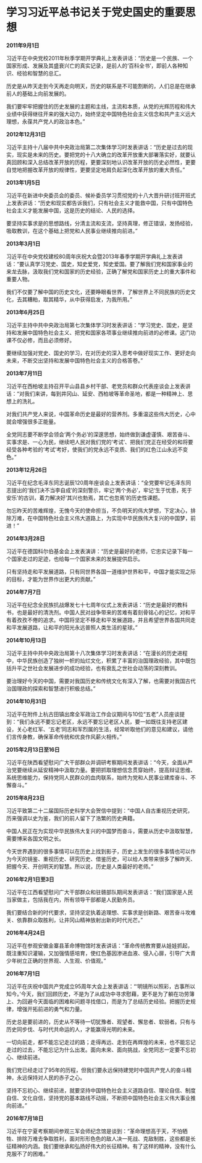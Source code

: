 # 学习习近平总书记关于党史国史的重要思想

**2011年9月1日**

习近平在中央党校2011年秋季学期开学典礼上发表讲话：“历史是一个民族、一个国家形成、发展及其盛衰兴亡的真实记录，是前人的‘百科全书’，即前人各种知识、经验和智慧的总汇。

历史是从昨天走到今天再走向明天，历史的联系是不可能割断的，人们总是在继承前人的基础上向前发展的。

我们要牢牢把握住的历史发展的主题和主线，主流和本质，从党的光辉历程和伟大业绩中获得继往开来的强大动力，始终坚定中国特色社会主义信念和共产主义远大理想，永葆共产党人的政治本色。”

**2012年12月31日**

习近平主持十八届中共中央政治局第二次集体学习时发表讲话：“历史是过去的现实，现实是未来的历史。要把党的十八大确立的改革开放重大部署落实好，就要认真回顾和深入总结改革开放的历程，更要深刻地认识改革开放的历史必然性，更要自觉地把握改革开放的规律性，更要坚定地肩负起深化改革开放的重大责任。”

**2013年1月5日**

习近平在新进中央委员会的委员、候补委员学习贯彻党的十八大晋升研讨班开班式上发表讲话：“历史和现实都告诉我们，只有社会主义才能救中国，只有中国特色社会主义才能发展中国，这是历史的结论、人民的选择。

要坚持实事求是的思想路线，分清主流和支流，坚持真理，修正错误，发扬经验，吸取教训，在这个基础上把党和人民事业继续推向前进。”

**2013年3月1日**

习近平在中央党校建校80周年庆祝大会暨2013年春季学期开学典礼上发表讲话：“要认真学习党史、国史，知史爱党，知史爱国。要了解我们党和国家事业的来龙去脉，汲取我们党和国家的历史经验，正确了解党和国家历史上的重大事件和重要人物。

我们不仅要了解中国的历史文化，还要睁眼看世界，了解世界上不同民族的历史文化，去其糟粕，取其精华，从中获得启发，为我所用。”

**2013年6月25日**

习近平主持中共中央政治局第七次集体学习时发表讲话：“学习党史、国史，是坚持和发展中国特色社会主义、把党和国家各项事业继续推向前进的必修课。这门功课不仅必修，而且必须修好。

要继续加强对党史、国史的学习，在对历史的深入思考中做好现实工作、更好走向未来，不断交出坚持和发展中国特色社会主义的合格答卷。”

**2013年7月11日**

习近平在西柏坡主持召开平山县县乡村干部、老党员和群众代表座谈会上发表讲话：“对我们来讲，每到井冈山、延安、西柏坡等革命圣地，都是一种精神上、思想上的洗礼。

对我们共产党人来说，中国革命历史是最好的营养剂。多重温这些伟大历史，心中就会增强很多正能量。

全党同志要不断学会领会‘两个务必’的深邃思想，始终做到谦虚谨慎、艰苦奋斗、实事求是、一心为民，继续吧人民对我们党的‘考试’、把我们党正在经受的和将要经受各种考验的‘考试’考好，使我们的党永远不变质、我们的红色江山永远不变色。”

**2013年12月26日**

习近平在纪念毛泽东同志诞辰120周年座谈会上发表讲话：“全党要牢记毛泽东同志提出的‘我们决不当李自成’的深刻警示，牢记‘两个务必’，牢记‘生于忧患，死于安乐’的古训，着力解决好‘其兴也勃焉，其亡也忽焉’的历史性课题。

勿忘昨天的苦难辉煌，无愧今天的使命担当，不负明天的伟大梦想，下定决心，排除万难，在中国特色社会主义伟大道路上，为实现中华民族伟大复兴的中国梦，前进！”


**2014年3月28日**

习近平在德国科尔伯基金会上发表演讲：“历史是最好的老师，它忠实记录下每一个国家走过的足迹，也给每一个国家未来的发展提供启示。

只有坚持走和平发展道路，只有同世界各国一道维护世界和平，中国才能实现之际的目标，才能为世界作出更大的贡献。”

**2014年7月7日**

习近平在纪念全民族抗战爆发七十七周年仪式上发表讲话：“历史是最好的教科书，也是最好的清洗剂。中国人民对战争带来的苦难有着刻骨铭心的记忆，对和平有着孜孜不倦的追求。中国将坚定不移走和平发展道路，并且希望世界各国共同走和平发展道路，让和平的阳光永远普照人类生活的星球。”

**2014年10月13日**

习近平主持中共中央政治局第十八次集体学习时发表讲话：“在漫长的历史进程中，中华民族创造了独树一帜的灿烂文化，积累了丰富的治国理政经验，其中既包括升平之世社会发展进步的成功经验，也有衰乱之世社会动荡的深刻教训。

要治理好今天的中国，需要对我国历史和传统文化有深入了解，也需要对我国古代治国理政的探索和智慧进行积极总结。”

**2014年10月31日**

习近平在附件上杭古田镇出席全军政治工作会议期间与10位“五老”人员座谈提到：“我们永远不要忘记老区，永远不要忘记老区人民，要一如既往支持老区建设，关心老红军、‘五老’同志和军烈属的生活，经常听取他们的意见和建议，请他们言传身教，确保革命传统和优良作风薪火相传。”

**2015年2月13日至16日**

习近平在陕西看望慰问广大干部群众并调研考察期间发表讲话：“今天，全面从严治党要继续从延安精神中汲取力量。要把抓取理想信念贯穿始终，提高辩证思维、系统思维能力，保持党同人民群众的血肉联系，始终为党和人民事业建库奋斗、不懈奋斗。”

**2015年8月23日**

习近平致第二十二届国际历史科学大会贺信中提到：“中国人自古重视历史研究，历来强调以史为鉴，我们的前人留下了浩繁的历史典籍。

中国人民正在为实现中华民族伟大复兴的中国梦而奋斗，需要从历史中汲取智慧，需要博采各国文明之长。

今天世界遇到的很多事情可以在历史上找到影子，历史上发生的很多事情也可以作为今天的镜鉴、重视历史、研究历史、借鉴历史，可以给人类带来很多了解昨天、把握今天、开创明天的智慧。所以说，历史是人类最好的老师。”

**2016年2月1日至3日**

习近平在江西看望慰问广大干部群众和驻赣部队期间发表讲话：“我们国家是人民当家做主，包括我在内，所有领导干部都是人民勤务员。

我们要结合新的时代要求，坚持坚定执着追理想、实事求是创新路、艰苦奋斗攻难关、依靠群众取胜利，让井冈山精神放射出新的时代光芒。”

**2016年4月24日**

习近平在参观安徽金寨县革命博物馆时发表讲话：“革命传统教育要从娃娃抓起，既注重知识灌输，又加强情感培育，使红色基因渗进血液、侵入心扉，引导广大青少年树立正确的世界观、人生观、价值观。”

**2016年7月1日**

习近平在庆祝中国共产党成立95周年大会上发表讲话：“‘明镜所以照彩，古事所以知今。’今天，我们回顾历史，不是为了从成功中寻求慰藉，更不是为了躺在功劳簿上、为回避今天面临的困难和问题寻找借口，而是为了总结历史经验。把握历史规律，增强开拓前进的勇气和力量。

历史总是要前进的，历史从不等待一切犹豫者、观望者、懈怠者、软弱者。只有与历史同步伐、与时代共命运的人，才能赢得光明的未来。

一切向前走，都不能忘记走过的路；走得再远、走到在再辉煌的未来，也不能忘记走过的过去，不能忘记为什么出发。面向未来、面向挑战，全党同志一定要不忘初心、继续前进。

我们党已经走过了95年的历程，但我们要永远保持建党时中国共产党人的奋斗精神，永远保持对人民的赤子之心。

坚持不忘初心、继续前进，就要坚持中国特色社会主义道路自信、理论自信、制度自信、文化自信，坚持党的基本路线不动摇，不断把中国特色社会主义伟大事业推向前进。”

**2016年7月18日**

习近平在宁夏考察期间参观三军会师纪念馆是谈到：“革命理想高于天，不怕牺牲、排除万难去争取胜利，面对形形色色的敌人决一死战、克敌制胜，这些都是长征精神的内涵。我们要继承和弘扬好伟大的长征精神。有了这样的精神，没有什么克服不了的困难。”

